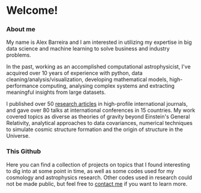 # Welcome!

### About me

My name is Alex Barreira and I am interested in utilizing my expertise in big data science and machine learning to solve business and industry problems. 

In the past, working as an accomplished computational astrophysicist, I've acquired over 10 years of experience with python, data cleaning/analysis/visualization, developing mathematical models, high-performance computing, analysing complex systems and extracting meaningful insights from large datasets. 

I published over 50 [research articles](https://inspirehep.net/authors/1274022?ui-citation-summary=true) in high-profile international journals, and gave over 80 talks at international conferences in 15 countries. My work covered topics as diverse as theories of gravity beyond Einstein's General Relativity, analytical approaches to data covariances, numerical techniques to simulate cosmic structure formation and the origin of structure in the Universe.

### This Github
Here you can find a collection of projects on topics that I found interesting to dig into at some point in time, as well as some codes used for my cosmology and astrophysics research. Other codes used in research could not be made public, but feel free to [contact me](https://www.linkedin.com/in/alexandre-barreira-367b68136/) if you want to learn more.
